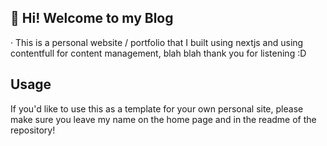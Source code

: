 ## 👋 Hi! Welcome to my Blog

·
This is a personal website / portfolio that I built using nextjs and using contentfull for content management, blah blah thank you for listening :D

## Usage

If you'd like to use this as a template for your own personal site, please make sure you leave my name on the home page and in the readme of the repository!
